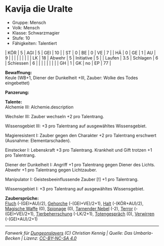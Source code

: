 # Kavija die Uralte  
- Gruppe: Mensch  
- Volk: Mensch  
- Klasse: Schwarzmagier  
- Stufe: 10  
- Fähigkeiten: Talentiert  


| KÖR    | 5   | AGI      | 5  | GEI        | 10 |
| ST     | 0   | BE       | 0  | VE         | 7  |
| HÄ     | 0   | GE       | 1  | AU         | 9  |
|        |     |          |    |            |    |
| LK     | 18  | Abwehr   | 5  | Initiative | 5  |
| Laufen | 3.5 | Schlagen | 6  | Schiessen  | 6  |
|        |     |          |    |            |    |
| GH     | 1   | GK       | no | EP         | 77 |


**Bewaffnung:**  
Keule (WB+1, Diener der Dunkelheit +III, Zauber: Wolke des Todes eingebettet)

**Panzerung:**  


**Talente:**  
Alchemie III: Alchemie.description

Wechsler III: Zauber wechseln +2 pro Talentrang.

Wissensgebiet III: +3 pro Talentrang auf ausgewähltes Wissensgebiet.

Magieresistent I: Zauber gegen den Charakter +2 pro Talentrang erschwert (Ausnahme: Elementarschaden).

Einstecker I: Lebenskraft +3 pro Talentrang. Krankheit und Gift trotzen +1 pro Talentrang.

Diener der Dunkelheit I: Angriff +1 pro Talentrang gegen Diener des Lichts. Abwehr +1 pro Talentrang gegen Lichtzauber.

Manipulator I: Geistesbeeinflussende Zauber [!] +1 pro Talentrang.

Wissensgebiet I: +3 pro Talentrang auf ausgewähltes Wissensgebiet.


**Zaubersprüche:**  
[Fluch](/grw/zauber/fluch.md) (-(GEI+AU)/2), [Gehorche](/grw/zauber/gehorche.md) (-(GEI+VE)/2+1), [Halt](/grw/zauber/halt.md) (-(KÖR+AU)/2), [Magische Waffe](/grw/zauber/magische-waffe.md) (0), [Spionage](/grw/zauber/spionage.md) (0), [Tarnender Nebel](/grw/zauber/tarnender-nebel.md) (-2), [Terror](/grw/zauber/terror.md) (-(GEI+VE)/2+1), [Tierbeherrschung](/grw/zauber/tierbeherrschung.md) (-LK/2+1), [Totengespräch](/grw/zauber/totengespraech.md) (0), [Verwirren](/grw/zauber/verwirren.md) (-(GEI+AU)/2+1)




___
*Fanwerk für [Dungeonslayers](https://www.dungeonslayers.net/) (C) Christian Kennig | Quelle: Das Umbarla-Becken | Lizenz: [CC-BY-NC-SA 4.0](https://creativecommons.org/licenses/by-nc-sa/4.0/deed.de)*